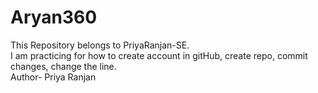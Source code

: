 # Aryan360
This Repository belongs to PriyaRanjan-SE.
<br>
I am practicing for how to create account in gitHub, create repo, commit changes, change the line.
<br>
Author- Priya Ranjan
